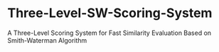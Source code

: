 # Three-Level-SW-Scoring-System
A Three-Level Scoring System for Fast Similarity Evaluation Based on Smith-Waterman Algorithm
